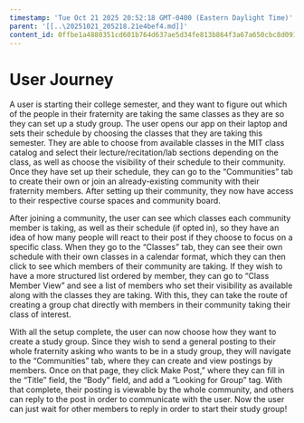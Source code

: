 ```yaml
---
timestamp: 'Tue Oct 21 2025 20:52:18 GMT-0400 (Eastern Daylight Time)'
parent: '[[..\20251021_205218.21e4bef4.md]]'
content_id: 0ffbe1a4880351cd601b764d637ae5d34fe813b864f3a67a650cbc8d0914778d
---
```


# User Journey

A user is starting their college semester, and they want to figure out which of the people in their fraternity are taking the same classes as they are so they can set up a study group. The user opens our app on their laptop and sets their schedule by choosing the classes that they are taking this semester. They are able to choose from available classes in the MIT class catalog and select their lecture/recitation/lab sections depending on the class, as well as choose the visibility of their schedule to their community. Once they have set up their schedule, they can go to the “Communities” tab to create their own or join an already-existing community with their fraternity members. After setting up their community, they now have access to their respective course spaces and community board.

After joining a community, the user can see which classes each community member is taking, as well as their schedule (if opted in), so they have an idea of how many people will react to their post if they choose to focus on a specific class. When they go to the “Classes” tab, they can see their own schedule with their own classes in a calendar format, which they can then click to see which members of their community are taking. If they wish to have a more structured list ordered by member, they can go to “Class Member View” and see a list of members who set their visibility as available along with the classes they are taking. With this, they can take the route of creating a group chat directly with members in their community taking their class of interest.

With all the setup complete, the user can now choose how they want to create a study group. Since they wish to send a general posting to their whole fraternity asking who wants to be in a study group, they will navigate to the “Communities” tab, where they can create and view postings by members. Once on that page, they click Make Post,” where they can fill in the “Title” field, the “Body” field, and add a “Looking for Group” tag. With that complete, their posting is viewable by the whole community, and others can reply to the post in order to communicate with the user. Now the user can just wait for other members to reply in order to start their study group!
